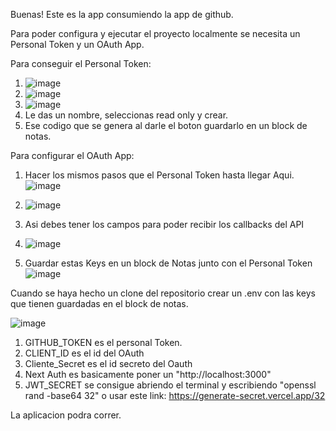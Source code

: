 Buenas! Este es la app consumiendo la app de github.

Para poder configura y ejecutar el proyecto localmente se necesita un Personal Token y un OAuth App.

Para conseguir el Personal Token:


1. ![image](https://github.com/krakatua/prueba-git/assets/82242977/743083e6-438f-4576-96bb-7b48fd034270)
2. ![image](https://github.com/krakatua/prueba-git/assets/82242977/c21277a6-78cc-44a6-a20e-c7f812a6aa65)
3. ![image](https://github.com/krakatua/prueba-git/assets/82242977/8921c766-462e-4d01-9ae5-cb1b3e63406c)
4. Le das un nombre, seleccionas read only y crear.
5. Ese codigo que se genera al darle el boton guardarlo en un block de notas.


Para configurar el OAuth App:

1. Hacer los mismos pasos que el Personal Token hasta llegar Aqui. ![image](https://github.com/krakatua/prueba-git/assets/82242977/533fcade-adbb-4158-8502-272e336f6bbb)

2. ![image](https://github.com/krakatua/prueba-git/assets/82242977/ff8dd44e-0dcb-44a7-ab49-40e10749c7ce)
3. Asi debes tener los campos para poder recibir los callbacks del API
4. ![image](https://github.com/krakatua/prueba-git/assets/82242977/c8e6b0fa-2dd9-4258-934e-a46ad8852a71)
5. Guardar estas Keys en un block de Notas junto con el Personal Token ![image](https://github.com/krakatua/prueba-git/assets/82242977/448b3caa-7c8e-4d95-8041-ce50c38c099a)

Cuando se haya hecho un clone del repositorio crear un .env con las keys que tienen guardadas en el block de notas.

![image](https://github.com/krakatua/prueba-git/assets/82242977/f02afc19-8aa3-44d5-b99d-7957bbe40139)

1. GITHUB_TOKEN es el personal Token.
2. CLIENT_ID es el id del OAuth
3. Cliente_Secret es el id secreto del Oauth
4. Next Auth es basicamente poner un "http://localhost:3000"
5. JWT_SECRET se consigue abriendo el terminal y escribiendo "openssl rand -base64 32" o usar este link: https://generate-secret.vercel.app/32

La aplicacion podra correr. 



   




